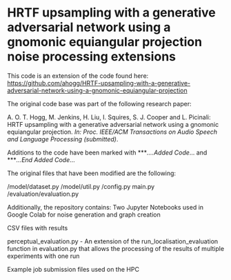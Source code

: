 # HRTF upsampling with a generative adversarial network using a gnomonic equiangular projection noise processing extensions

This code is an extension of the code found here: https://github.com/ahogg/HRTF-upsampling-with-a-generative-adversarial-network-using-a-gnomonic-equiangular-projection

The original code base was part of the following research paper:

A. O. T. Hogg, M. Jenkins, H. Liu, I. Squires, S. J. Cooper and L. Picinali: HRTF upsampling with a generative adversarial network using a gnomonic equiangular projection. *In: Proc. IEEE/ACM Transactions on Audio Speech and Language Processing (submitted)*.

Additions to the code have been marked with ****....Added Code*... and ****...End Added Code*...

The original files that have been modified are the following: 

/model/dataset.py
/model/util.py
/config.py
main.py
/evaluation/evaluation.py


Additionally, the repository contains: 
Two Jupyter Notebooks used in Google Colab for noise generation and graph creation

CSV files with results 

perceptual_evaluation.py - An extension of the run_localisation_evaluation function in evaluation.py that allows the  processing of the results of multiple experiments with one run

Example job submission files used on the HPC
